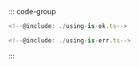::: code-group

```typescript twoslash [Using isOk]
<!--@include: ./using-is-ok.ts-->
```

```typescript twoslash [Using isErr]
<!--@include: ./using-is-err.ts-->
```

:::